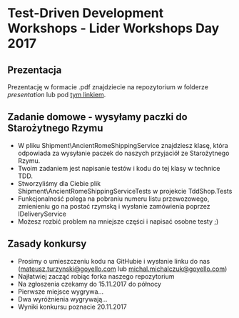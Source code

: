 # Test-Driven Development Workshops - Lider Workshops Day 2017

## Prezentacja
Prezentację w formacie .pdf znajdziecie na repozytorium w folderze *presentation* lub pod [tym linkiem](/presentation/goyello_TDD.pdf).

## Zadanie domowe - wysyłamy paczki do Starożytnego Rzymu
* W pliku Shipment\AncientRomeShippingService znajdziesz klasę, która odpowiada za wysyłanie paczek do naszych przyjaciół ze Starożytnego Rzymu.
* Twoim zadaniem jest napisanie testów i kodu do tej klasy w technice TDD.
* Stworzyliśmy dla Ciebie plik Shipment\AncientRomeShippingServiceTests w projekcie TddShop.Tests
* Funkcjonalność polega na pobraniu numeru listu przewozowego, zmienieniu go na postać rzymską i wysłanie zamówienia poprzez IDeliveryService
* Możesz rozbić problem na mniejsze części i napisać osobne testy ;)

## Zasady konkursy
* Prosimy o umieszczeniu kodu na GitHubie i wysłanie linku do nas (mateusz.turzynski@goyello.com lub michal.michalczuk@goyello.com)
* Najłatwiej zacząć robiąc forka naszego repozytorium
* Na zgłoszenia czekamy do 15.11.2017 do północy
* Pierwsze miejsce wygrywa...
* Dwa wyróżnienia wygrywają...
* Wyniki konkursu poznacie 20.11.2017